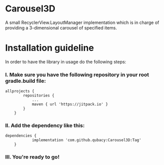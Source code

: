 # Carousel3D
A small RecyclerView.LayoutManager implementation which is in charge of providing a 3-dimensional carousel of specified items.

# Installation guideline
In order to have the library in usage do the following steps:
### I. Make sure you have the following repository in your root gradle.build file:
```
allprojects {
		repositories {
			...
			maven { url 'https://jitpack.io' }
		}
	}
```
### II. Add the dependency like this:
```
dependencies {
	        implementation 'com.github.qubacy:Carousel3D:Tag'
	}
```
### III. You're ready to go!
